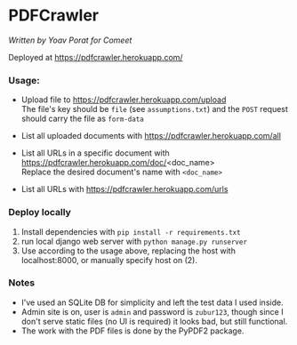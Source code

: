 # PDFCrawler #

_Written by Yoav Porat for Comeet_  

Deployed at https://pdfcrawler.herokuapp.com/

### Usage:

* Upload file to https://pdfcrawler.herokuapp.com/upload  
  The file's key should be `file` (see `assumptions.txt`) and the `POST` request should carry the file as `form-data`

* List all uploaded documents with https://pdfcrawler.herokuapp.com/all

* List all URLs in a specific document with https://pdfcrawler.herokuapp.com/doc/<doc_name>  
  Replace the desired document's name with `<doc_name>`

* List all URLs with https://pdfcrawler.herokuapp.com/urls

### Deploy locally

1. Install dependencies with `pip install -r requirements.txt`  
2. run local django web server with `python manage.py runserver`  
3. Use according to the usage above, replacing the host with localhost:8000, or manually specify host on (2).  

### Notes

* I've used an SQLite DB for simplicity and left the test data I used inside.  
* Admin site is on, user is `admin` and password is `zubur123`, though since I don't serve static files (no UI is required) it looks bad, but still functional.  
* The work with the PDF files is done by the PyPDF2 package.  
